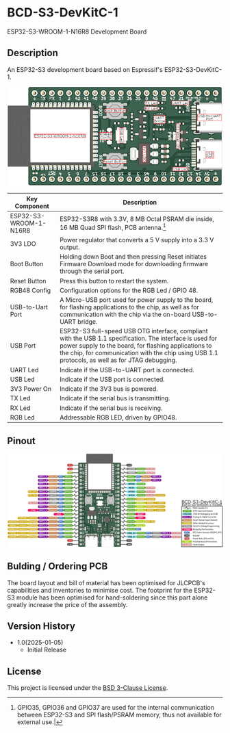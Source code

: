 



# BCD-S3-DevKitC-1

ESP32-S3-WROOM-1-N16R8 Development Board

## Description

An ESP32-S3 development board based on Espressif's ESP32-S3-DevKitC-1.

![Board Description](/BCD-S3-DevKitC-1-N16R8V.images/BCD-S3-DevKitC-1-N16R8V_Description.png)

|Key Component         |Description                                                                         |
|----------------------|------------------------------------------------------------------------------------|
|ESP32-S3-WROOM-1-N16R8|ESP32-S3R8 with 3.3V, 8 MB Octal PSRAM die inside, 16 MB Quad SPI flash, PCB antenna.[^1]|
|3V3 LDO               |Power regulator that converts a 5 V supply into a 3.3 V output.|
|Boot Button           |Holding down Boot and then pressing Reset initiates Firmware Download mode for downloading firmware through the serial port.|
|Reset Button          |Press this button to restart the system.|
|RGB48 Config          |Configuration options for the RGB Led / GPIO 48.|
|USB-to-Uart Port      |A Micro-USB port used for power supply to the board, for flashing applications to the chip, as well as for communication with the chip via the on-board USB-to-UART bridge.|
|USB Port              |ESP32-S3 full-speed USB OTG interface, compliant with the USB 1.1 specification. The interface is used for power supply to the board, for flashing applications to the chip, for communication with the chip using USB 1.1 protocols, as well as for JTAG debugging.|
|UART Led              |Indicate if the USB-to-UART port is connected.|
|USB Led               |Indicate if the USB port is connected.|
|3V3 Power On          |Indicate if the 3V3 bus is powered.|
|TX Led                |Indicate if the serial bus is transmitting.|
|RX Led                |Indicate if the serial bus is receiving.|
|RGB Led               |Addressable RGB LED, driven by GPIO48.|

[^1]: GPIO35, GPIO36 and GPIO37 are used for the internal communication between ESP32-S3 and SPI flash/PSRAM memory, thus not available for external use.|

## Pinout

![Board Pinout](/BCD-S3-DevKitC-1-N16R8V.images/BCD-S3-DevKitC-1-N16R8V_Pinout.png)

## Bulding / Ordering PCB

The board layout and bill of material has been optimised for JLCPCB's capabilities and inventories to minimise cost. The footprint for the ESP32-S3 module has been optimised for hand-soldering since this part alone greatly increase the price of the assembly.

## Version History

* 1.0(2025-01-05)
    * Initial Release

## License

This project is licensed under the [BSD 3-Clause License](LICENSE).
